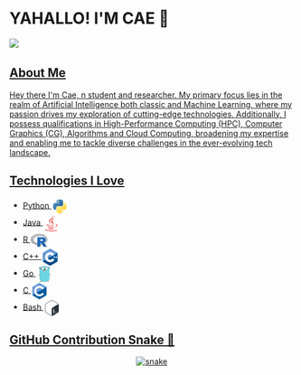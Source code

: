 # YAHALLO! I'M CAE 🌟

<div>
  <a href="https://github.com/caemuller">
    <img height="180em" src="https://github-readme-stats.vercel.app/api?username=caemuller&show_icons=true&theme=radical&include_all_commits=true&count_private=true"/>
</div>

## About Me

Hey there I'm Cae, n student and researcher. My primary focus lies in the realm of Artificial Intelligence both classic and Machine Learning, where my passion drives my exploration of cutting-edge technologies. Additionally, I possess qualifications in High-Performance Computing (HPC), Computer Graphics (CG), Algorithms and Cloud Computing, broadening my expertise and enabling me to tackle diverse challenges in the ever-evolving tech landscape.

## Technologies I Love

- Python <img align="center" alt="cae-py" height="30" src="https://raw.githubusercontent.com/devicons/devicon/master/icons/python/python-original.svg">
- Java <img align="center" alt="cae-java" height="30" src="https://raw.githubusercontent.com/devicons/devicon/master/icons/java/java-plain.svg">
- R <img align="center" alt="cae-r" height="30" src="https://raw.githubusercontent.com/devicons/devicon/master/icons/r/r-original.svg">
- C++ <img align="center" alt="cae-cpp" height="30" src="https://raw.githubusercontent.com/devicons/devicon/master/icons/cplusplus/cplusplus-original.svg">
- Go <img align="center" alt="cae-go" height="30" src="https://raw.githubusercontent.com/devicons/devicon/master/icons/go/go-original.svg">
- C <img align="center" alt="cae-c" height="30" src="https://raw.githubusercontent.com/devicons/devicon/master/icons/c/c-original.svg">
- Bash <img align="center" alt="cae-bash" height="30" src="https://raw.githubusercontent.com/devicons/devicon/master/icons/bash/bash-plain.svg">


## GitHub Contribution Snake 🐍

<p align="center">
  <img src="https://github.com/caemuller/caemuller/blob/output/github-contribution-grid-snake.svg" alt="snake">
</p>
